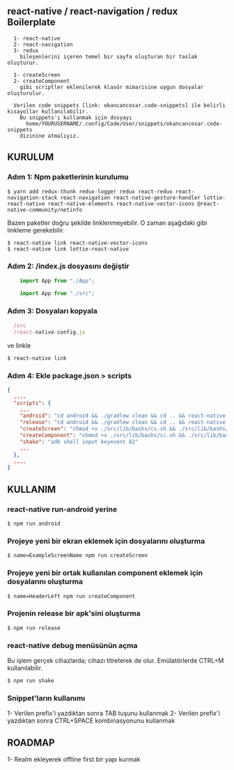 ## react-native / react-navigation / redux Boilerplate
```
  1- react-native 
  2- react-navigation
  3- redux 
    bileşenlerini içeren temel bir sayfa oluşturan bir taslak oluşturur.

  1- createScreen
  2- createComponent
    gibi scriptler eklenilerek klasör mimarisine uygun dosyalar oluşturulur.

  Verilen code snippets [link: okancancosar.code-snippets] ile belirli kısayollar kullanılabilir.
    Bu snippets'ı kullanmak için dosyayı
      home/YOURUSERNAME/.config/Code/User/snippets/okancancosar.code-snippets
    dizinine atmalıyız.
```

## KURULUM

### Adım 1: Npm paketlerinin kurulumu
```console
$ yarn add redux-thunk redux-logger redux react-redux react-navigation-stack react-navigation react-native-gesture-handler lottie-react-native react-native-elements react-native-vector-icons @react-native-community/netinfo
```
Bazen paketler doğru şekilde linklenmeyebilir. O zaman aşağıdaki gibi linkleme gerekebilir.
```console
$ react-native link react-native-vector-icons
$ react-native link lottie-react-native
```

### Adım 2: /index.js dosyasını değiştir 
```jsx
	import App from "./App";
```
```jsx
	import App from "./src";
```


### Adım 3: Dosyaları kopyala
```jsx
  /src
  /react-native-config.js
```
ve linkle
```console
$ react-native link
```

### Adım 4: Ekle package.json > scripts
```json
{
  ....
  "scripts": {
    ...
    "android": "cd android && ./gradlew clean && cd .. && react-native run-android",
    "release": "cd android && ./gradlew clean && cd .. && react-native run-android --variant=release",
    "createScreen": "chmod +x ./src/lib/bashs/cs.sh && ./src/lib/bashs/cs.sh ${name}",
    "createComponent": "chmod +x ./src/lib/bashs/cc.sh && ./src/lib/bashs/cc.sh ${name}",
    "shake": "adb shell input keyevent 82"
    ...
  },
  ....
}
```


## KULLANIM

### react-native run-android yerine
```console
$ npm run android
```

### Projeye yeni bir ekran eklemek için dosyalarını oluşturma
```console
$ name=ExampleScreenName npm run createScreen
```

### Projeye yeni bir ortak kullanılan component eklemek için dosyalarını oluşturma
```console
$ name=HeaderLeft npm run createComponent
```

### Projenin release bir apk'sini oluşturma
```console
$ npm run release
```

### react-native debug menüsünün açma
Bu işlem gerçek cihazlarda; cihazı titreterek de olur. Emülatörlerde CTRL+M kullanılabilir.
```console
$ npm run shake
```

### Snippet'ların kullanımı
  1- Verilen prefix'i yazdıktan sonra TAB tuşunu kullanmak
  2- Verilen prefix'i yazdıktan sonra CTRL+SPACE kombinasyonunu kullanmak


## ROADMAP
  1- Realm ekleyerek offline first bir yapı kurmak

